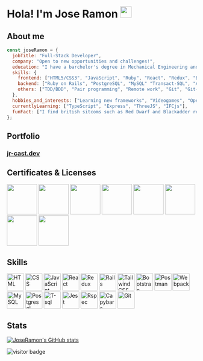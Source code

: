 <h1> Hola! I'm Jose Ramon <img src="./images/hi.gif" style="width: 30px"/> </h1>

## About me
```javascript
const joseRamon = {
  jobTitle: "Full-Stack Developer",
  company: "Open to new opportunities and challenges!",
  education: "I have a barchelor's degree in Mechanical Engineering and a master in Design, Education and Tech",
  skills: {
    frontend: ["HTML5/CSS3", "JavaScript", "Ruby", "React", "Redux", "Bootstrap", "TailwindCSS"],
    backend: ["Ruby on Rails", "PostgreSQL", "MySQL" "Transact-SQL", "API development and documentation"],
    others: ["TDD/BDD", "Pair programming", "Remote work", "Git", "Git-flow", "Agile/extreme programming"]
  },
  hobbies_and_interests: ["Learning new frameworks", "Videogames", "Open-source", "Traveling", "Guitar"],
  currentlyLearning: ["TypeScript", "Express", "ThreeJS", "IFCjs"],
  funFact: ["I find british sitcoms such as Red Dwarf and Blackadder really funny!"]
};
```
<h2 align="left">Portfolio</h2>
<h3><a href="https://jr-cast.dev/">jr-cast.dev</a></h3>

## Certificates & Licenses
<a href="https://courses.edx.org/certificates/7c79b94631864317ac547637f10d26df" target="blank"><img src="https://upload.wikimedia.org/wikipedia/en/thumb/b/b7/Stanford_University_seal_2003.svg/1200px-Stanford_University_seal_2003.svg.png" width="80"></a>
<a href="https://courses.edx.org/certificates/b632d580de7a4d059b545859aa346895" target="blank"><img src="https://upload.wikimedia.org/wikipedia/en/thumb/b/b7/Stanford_University_seal_2003.svg/1200px-Stanford_University_seal_2003.svg.png" width="80"></a>
<a href="https://www.credential.net/9957a1a2-3ea6-485c-8636-0d5466403622" target= "blank"><img 
src="https://templates.images.credential.net/15834231169533149351764588695625.png" width="80"></a>
<a href="https://www.credential.net/b6d9a00f-944a-4132-946e-3fc113a93927" target= "blank"><img 
src="https://templates.images.credential.net/15790421063942253832023806501758.png" width="80"></a>
<a href="https://www.credential.net/ebdda74f-b16f-439f-a989-20dd075ca50e" target= "blank"><img 
src="https://templates.images.credential.net/15790420075846753839720457960174.png" width="80"></a>
<a href="https://www.credential.net/6eaa3141-20c7-4fdc-97f9-cfc35728f69a" target="blank"><img src="https://templates.images.credential.net/15790419775515809487933217124360.png" width="80"></a>
<a href="https://www.credential.net/0be2013f-6dcb-4a9d-9eee-1017d5dcd66a" target="blank"><img src="https://templates.images.credential.net/15959755104909798720520579501098.png" width="80"></a>
<a href="https://www.credential.net/0c2a8183-f8e7-4590-a0ed-1c118a804b68" target="blank"><img src="https://templates.images.credential.net/15790420725707015843039145125501.png" width="80"></a>

<h2 align="left">Skills</h2>
<p align="left">
<div>
	<img height="45" src="https://user-images.githubusercontent.com/25181517/117447535-f00a3a00-af3d-11eb-89bf-45aaf56dbaf1.png" alt="HTML" title="HTML" />
	<img height="45" src="https://user-images.githubusercontent.com/25181517/117447663-0fa16280-af3e-11eb-8677-bcf8e4f8e298.png" alt="CSS" title="CSS" />
  	<img height="45" src="https://user-images.githubusercontent.com/25181517/117447155-6a868a00-af3d-11eb-9cfe-245df15c9f3f.png" alt="JavaScript" title="JavaScript" />
  <img height="45" src="https://github.com/get-icon/geticon/raw/master/icons/react.svg" alt="React" title="React" />
	<img height="45" src="https://github.com/get-icon/geticon/raw/master/icons/redux.svg" alt="Redux" title="Redux" />
  <img height="45" src="https://cdn3.iconfinder.com/data/icons/popular-services-brands-vol-2/512/ruby-on-rails-512.png" alt="Rails" title="Rails" />
	<img height="45" src="https://bourhaouta.gallerycdn.vsassets.io/extensions/bourhaouta/tailwindshades/0.0.5/1592520164095/Microsoft.VisualStudio.Services.Icons.Default" alt="TailwindCSS" title="TailwindCSS" />
	<img height="45" src="https://user-images.githubusercontent.com/25181517/121402101-c89df700-c959-11eb-8b4a-bbadf9e84b30.png" alt="Bootstrap" title="Bootstrap" />
	<img height="45" src="https://uxwing.com/wp-content/themes/uxwing/download/brands-and-social-media/postman-icon.png" alt="Postman" title="Postman" />
	<img height="45" src="https://github.com/get-icon/geticon/raw/master/icons/webpack.svg" alt="Webpack" title="Webpack" />
	<img height="45" src="https://github.com/get-icon/geticon/raw/master/icons/mysql.svg" alt="MySQL" title="MySQL" />
	<img height="45" src="https://github.com/get-icon/geticon/raw/master/icons/postgresql.svg" alt="Postgresql" title="Postgresql" />
  <img height="45" src="https://warrenlafrance.files.wordpress.com/2020/01/tsql-icon.png?w=207" alt="T-sql" title="T-sql" />
  <img height="45" src="https://github.com/get-icon/geticon/raw/master/icons/jest.svg" alt="Jest" title="Jest" />
  <img height="45" src="https://seeklogo.com/images/R/rspec-logo-DA1EE19A18-seeklogo.com.png" alt="Rspec" title="Rspec" />
  <img height="45" src="https://cdn-icons-png.flaticon.com/512/311/311523.png" alt="Capybara" title="Capybara" />
	<img height="45" src="https://user-images.githubusercontent.com/25181517/117364277-fc4eb280-aebd-11eb-8769-a3583c6a2037.png" alt="Git" title="Git" />
</div>
</p>

## Stats

[![JoseRamon's GitHub stats](https://github-readme-stats.vercel.app/api?username=jr-cast&theme=dark)](https://github.com/anuraghazra/github-readme-stats) 

![visitor badge](https://visitor-badge.glitch.me/badge?page_id=jr-cast.visitor-badge)

